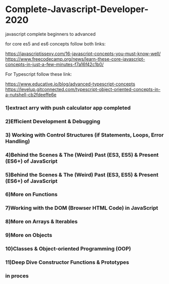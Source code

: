 # Complete-Javascript-Developer-2020
javascript complete beginners to advanced

for core es5 and es6 concepts follow both links:

https://javascriptissexy.com/16-javascript-concepts-you-must-know-well/
https://www.freecodecamp.org/news/learn-these-core-javascript-concepts-in-just-a-few-minutes-f7a16f42c1b0/

For Typescript follow these link:

https://www.educative.io/blog/advanced-typescript-concepts
https://levelup.gitconnected.com/typescript-object-oriented-concepts-in-a-nutshell-cb2fdeeffe6e

<h3>1)extract arry with push calculator app completed</h3>
<h3>2)Efficient Development & Debugging</h3>
<h3>3) Working with Control Structures (if Statements, Loops, Error Handling)</h3>
<h3>4)Behind the Scenes & The (Weird) Past (ES3, ES5) & Present (ES6+) of JavaScript</h3>
<h3>5)Behind the Scenes & The (Weird) Past (ES3, ES5) & Present (ES6+) of JavaScript</h3>
<h3>6)More on Functions</h3>
<h3>7)Working with the DOM (Browser HTML Code) in JavaScript</h3>
<h3>8)More on Arrays & Iterables</h3>
<h3>9)More on Objects</h3>
<h3>10)Classes & Object-oriented Programming (OOP)</h3>
<h3>11)Deep Dive Constructor Functions & Prototypes</h3>
<h3>in proces</h3>
